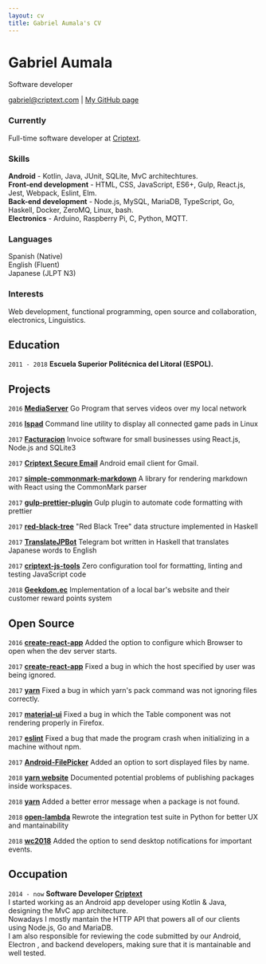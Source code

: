 ```yaml
---
layout: cv
title: Gabriel Aumala's CV
---
```

# Gabriel Aumala
Software developer

<div id="webaddress">
<a href="mailto:gabriel@criptext.com">gabriel@criptext.com</a>
| <a href="https://github.com/GAumala">My GitHub page</a>
</div>


### Currently

Full-time software developer at [Criptext](https://criptext.com/).

### Skills

**Android** - Kotlin, Java, JUnit, SQLite, MvC architechtures.<br>
**Front-end development** - HTML, CSS, JavaScript, ES6+, Gulp, React.js, Jest, Webpack, Eslint, Elm.<br>
**Back-end development** - Node.js, MySQL, MariaDB, TypeScript, Go, Haskell, Docker, ZeroMQ, Linux, bash.<br>
**Electronics** - Arduino, Raspberry Pi, C, Python, MQTT. 

### Languages

Spanish (Native)<br>
English (Fluent)<br> 
Japanese (JLPT N3)

### Interests

Web development, functional programming, open source and collaboration,
electronics, Linguistics.


## Education

`2011 - 2018`
__Escuela Superior Politécnica del Litoral (ESPOL).__



## Projects

`2016`
**[MediaServer](https://github.com/GAumala/MediaServer)**
Go Program that serves videos over my local network

`2016`
**[lspad](https://github.com/GAumala/lspad)**
Command line utility to display all connected game pads in Linux

`2017`
**[Facturacion](https://github.com/GAumala/Facturacion)**
Invoice software for small businesses using React.js, Node.js and SQLite3

`2017`
**[Criptext Secure Email](https://play.google.com/store/apps/details?id=com.criptext.secureemail)**
Android email client for Gmail.

`2017`
**[simple-commonmark-markdown](https://github.com/GAumala/simple-commonmark-react)**
A library for rendering markdown with React using the CommonMark parser

`2017`
**[gulp-prettier-plugin](https://github.com/GAumala/gulp-prettier-plugin)**
Gulp plugin to automate code formatting with prettier

`2017`
**[red-black-tree](https://github.com/GAumala/red-black-tree)**
"Red Black Tree" data structure implemented in Haskell

`2017`
**[TranslateJPBot](https://github.com/GAumala/TranslateJPBot)**
Telegram bot written in Haskell that translates Japanese words to English

`2017`
**[criptext-js-tools](https://github.com/Criptext/criptext-js-tools)**
Zero configuration tool for formatting, linting and testing JavaScript code

`2018`
**[Geekdom.ec](https://geekdom.ec)**
Implementation of a local bar's website and their customer reward points system


## Open Source 

`2016`
**[create-react-app](https://github.com/facebookincubator/create-react-app/pull/1148)**
Added the option to configure which Browser to open when the dev server starts.

`2017`
**[create-react-app](https://github.com/facebookincubator/create-react-app/pull/1301)**
Fixed a bug in which the host specified by user was being ignored.

`2017`
**[yarn](https://github.com/yarnpkg/yarn/pull/3538)**
Fixed a bug in which yarn's pack command was not ignoring files correctly.

`2017`
**[material-ui](https://github.com/callemall/material-ui/pull/7484)**
Fixed a bug in which the Table component was not rendering properly in Firefox.

`2017`
**[eslint](https://github.com/eslint/eslint/pull/9169)**
Fixed a bug that made the program crash when initializing in a machine without npm.

`2017`
**[Android-FilePicker](https://github.com/DroidNinja/Android-FilePicker/pull/104)**
Added an option to sort displayed files by name.

`2018`
**[yarn website](https://github.com/yarnpkg/website/pull/755)**
Documented potential problems of publishing packages inside workspaces.

`2018`
**[yarn](https://github.com/yarnpkg/yarn/pull/5213)**
Added a better error message when a package is not found.

`2018`
**[open-lambda](https://github.com/open-lambda/open-lambda/pull/41)**
Rewrote the integration test suite in Python for better UX and mantainability

`2018`
**[wc2018](https://github.com/cedricblondeau/world-cup-2018-cli-dashboard/issues/28)**
Added the option to send desktop notifications for important events.


## Occupation

`2014 - now`
**Software Developer [Criptext](https://criptext.com)**<br>
I started working as an Android app developer using Kotlin & Java, designing the
MvC app architecture.<br>
Nowadays I mostly mantain the HTTP API that powers all of our clients using 
Node.js, Go and MariaDB.<br>
I am also responsible for reviewing the code submitted by our Android, Electron
, and backend developers, making sure that it is mantainable and well tested.


<!-- ### Footer

Last updated: August 2018 -->


